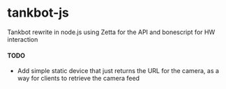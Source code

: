 # tankbot-js
Tankbot rewrite in node.js using Zetta for the API and bonescript for HW interaction

#### TODO
* Add simple static device that just returns the URL for the camera, as a way for clients to retrieve the camera feed
